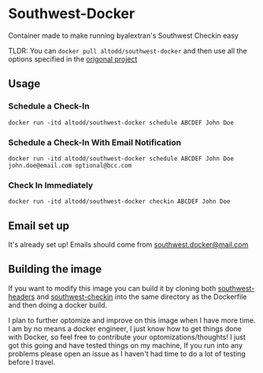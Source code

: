 # Southwest-Docker
Container made to make running byalextran's Southwest Checkin easy

TLDR: You can `docker pull altodd/southwest-docker` and then use all the options specified in the [origonal project](https://github.com/byalextran/southwest-checkin)

## Usage

### Schedule a Check-In

    docker run -itd altodd/southwest-docker schedule ABCDEF John Doe

### Schedule a Check-In With Email Notification

    docker run -itd altodd/southwest-docker schedule ABCDEF John Doe john.doe@email.com optional@bcc.com

### Check In Immediately

    docker run -itd altodd/southwest-docker checkin ABCDEF John Doe
    
## Email set up
It's already set up! Emails should come from southwest.docker@mail.com

## Building the image
If you want to modify this image you can build it by cloning both [southwest-headers](https://github.com/byalextran/southwest-headers) and [southwest-checkin](https://github.com/byalextran/southwest-checkin) into the same directory as the Dockerfile and then doing a docker build.

I plan to further optomize and improve on this image when I have more time. I am by no means a docker engineer, I just know how to get things done with Docker, so feel free to contribute your optomizations/thoughts! I just got this going and have tested things on my machine, If you run into any problems please open an issue as I haven't had time to do a lot of testing before I travel. 
